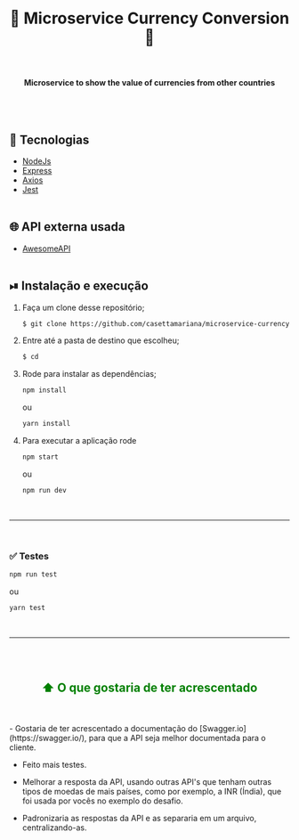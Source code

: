 <div align=center>

  <h1 align="center"><br>
      📌 Microservice Currency Conversion 📌
  </h1>
      <br>
    <h4 align="center">Microservice to show the value of currencies from other countries </h4><br><br>

</div>

## 🚀 Tecnologias

- [NodeJs](https://nodejs.org/en/)
- [Express](https://expressjs.com/pt-br/)
- [Axios](https://express-validator.github.io/docs/)
- [Jest](https://jestjs.io/)
<br><br>

## 🌐 API externa usada
- [AwesomeAPI](https://docs.awesomeapi.com.br/api-de-moedas)
<br><br>

## ⏯ Instalação e execução

1. Faça um clone desse repositório;
    ```bash
    $ git clone https://github.com/casettamariana/microservice-currency-conversion.git
    ```
2. Entre até a pasta de destino que escolheu;
    ```bash
    $ cd 
    ```
3. Rode para instalar as dependências;
    ```bash
    npm install
    ```
    ou 
    ```bash
    yarn install
    ```
   
4. Para executar a aplicação rode
    ```bash
    npm start
    ```
    ou 
    ```bash
    npm run dev
    ```
<br/>

---

<br/>

### ✅  Testes

```bash
npm run test
```
ou 
```bash
yarn test
```

<br/>

---

<br/><br/>
<div align=center>
<h2 style="color: green"><strong>⬆️ O que gostaria de ter acrescentado</strong></h2>
</div>
<br/><br/>
- Gostaria de ter acrescentado a documentação do [Swagger.io](https://swagger.io/), para que a API seja melhor documentada para o cliente.

- Feito mais testes.

- Melhorar a resposta da API, usando outras API's que tenham outras tipos de moedas de mais países, como por exemplo, a INR (Índia), que foi usada por vocês no exemplo do desafio.

- Padronizaria as respostas da API e as separaria em um arquivo, centralizando-as.